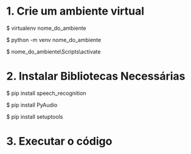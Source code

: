 # 1. Crie um ambiente virtual

$ virtualenv nome_do_ambiente

$ python -m venv nome_do_ambiente

$ nome_do_ambiente\Scripts\activate

# 2. Instalar Bibliotecas Necessárias

$ pip install speech_recognition

$ pip install PyAudio

$ pip install setuptools

# 3. Executar o código 
